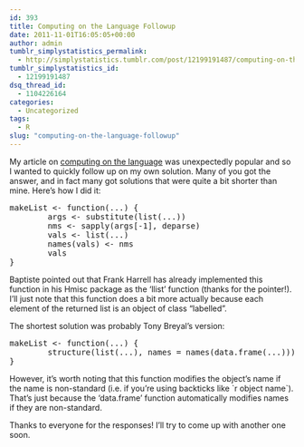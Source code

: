 ```yaml
---
id: 393
title: Computing on the Language Followup
date: 2011-11-01T16:05:05+00:00
author: admin
tumblr_simplystatistics_permalink:
  - http://simplystatistics.tumblr.com/post/12199191487/computing-on-the-language-followup
tumblr_simplystatistics_id:
  - 12199191487
dsq_thread_id:
  - 1104226164
categories:
  - Uncategorized
tags:
  - R
slug: "computing-on-the-language-followup"
---
```

My article on <a href="http://simplystatistics.tumblr.com/post/11988685443/computing-on-the-language" target="_blank">computing on the language</a> was unexpectedly popular and so I wanted to quickly follow up on my own solution. Many of you got the answer, and in fact many got solutions that were quite a bit shorter than mine. Here&#8217;s how I did it:

<pre>makeList &lt;- function(...) {
        args &lt;- substitute(list(...))
        nms &lt;- sapply(args[-1], deparse)
        vals &lt;- list(...)
        names(vals) &lt;- nms
        vals
} </pre>

<span>Baptiste</span> pointed out that Frank Harrell has already implemented this function in his Hmisc package as the &#8216;llist&#8217; function (thanks for the pointer!). I&#8217;ll just note that this function does a bit more actually because each element of the returned list is an object of class &#8220;labelled&#8221;.

The shortest solution was probably Tony Breyal&#8217;s version:

<pre>makeList &lt;- function(...) {
        structure(list(...), names = names(data.frame(...)))
}
</pre>

However, it&#8217;s worth noting that this function modifies the object&#8217;s name if the name is non-standard (i.e. if you&#8217;re using backticks like \`r object name\`). That&#8217;s just because the &#8216;data.frame&#8217; function automatically modifies names if they are non-standard.

Thanks to everyone for the responses! I&#8217;ll try to come up with another one soon.
